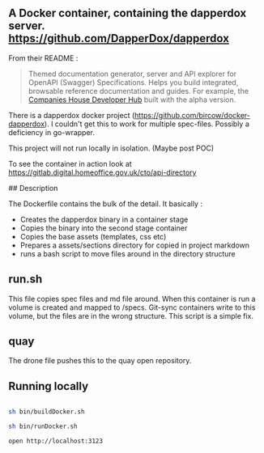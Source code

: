 ## A Docker container, containing the dapperdox server. https://github.com/DapperDox/dapperdox

From their README :

> Themed documentation generator, server and API explorer for OpenAPI (Swagger) Specifications. Helps you build integrated, browsable reference documentation and guides. For example, the [Companies House Developer Hub](https://developer.companieshouse.gov.uk/api/docs/) built with the alpha version.


There is a dapperdox docker project (https://github.com/bircow/docker-dapperdox). I couldn't get this to work for multiple spec-files. Possibly a deficiency in go-wrapper.

This project will not run locally in isolation. (Maybe post POC)

To see the container in action look at https://gitlab.digital.homeoffice.gov.uk/cto/api-directory 

## Description

The Dockerfile contains the bulk of the detail. It basically :

- Creates the dapperdox binary in a container stage
- Copies the binary into the second stage container
- Copies the base assets (templates, css etc)
- Prepares a assets/sections directory for copied in project markdown
- runs a bash script to move files around in the directory structure

## run.sh

This file copies spec files and md file around. 
When this container is run a volume is created and mapped to /specs. Git-sync containers write to this volume, 
but the files are in the wrong structure. This script is a simple fix. 

## quay

The drone file pushes this to the quay open repository.

## Running locally

```bash

sh bin/buildDocker.sh

sh bin/runDocker.sh

open http://localhost:3123


```
